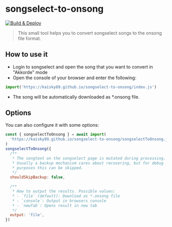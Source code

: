 # songselect-to-onsong

[![Build & Deploy](https://github.com/kaisky89/songselect-to-onsong/actions/workflows/build-and-deploy.yml/badge.svg)](https://github.com/kaisky89/songselect-to-onsong/actions/workflows/build-and-deploy.yml)

> This small tool helps you to convert songselect songs to the onsong file format.

## How to use it

- Login to songselect and open the song that you want to convert in "Akkorde" mode
- Open the console of your browser and enter the following:

```js
import('https://kaisky89.github.io/songselect-to-onsong/index.js')
```

- The song will be automatically downloaded as \*.onsong file.

## Options

You can also configure it with some options:

```js
const { songselectToOnsong } = await import(
  'https://kaisky89.github.io/songselect-to-onsong/songselectToOnsong.js'
)
songselectToOnsong({
  /**
   * The songtext on the songselect page is mutated during processing.
   * Usually a backup mechanism cares about recovering, but for debug
   * purposes this can be skipped.
   */
  shouldSkipBackup: false,

  /**
   * How to output the results. Possible values:
   * - `file` (default): Download as *.onsong file
   * - `console`: Output in browsers console
   * - `newTab`: Opens result in new tab
   */
  output: 'file',
})
```
